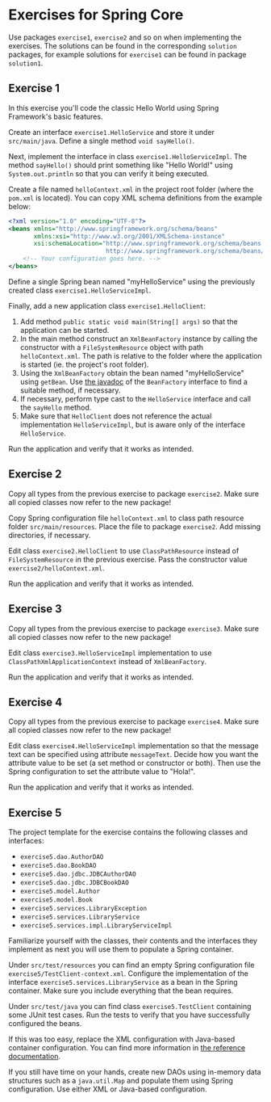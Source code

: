 Exercises for Spring Core
=========================

Use packages `exercise1`, `exercise2` and so on when implementing the exercises.
The solutions can be found in the corresponding `solution` packages, for example 
solutions for `exercise1` can be found in package `solution1`.

Exercise 1
----------

In this exercise you'll code the classic Hello World using Spring Framework's 
basic features.

Create an interface `exercise1.HelloService` and store it under `src/main/java`. 
Define a single method `void sayHello()`.

Next, implement the interface in class `exercise1.HelloServiceImpl`. The method
`sayHello()` should print something like "Hello World!" using 
`System.out.println` so that you can verify it being executed.

Create a file named `helloContext.xml` in the project root folder (where the 
`pom.xml` is located). You can copy XML schema definitions from the example 
below:

```xml
<?xml version="1.0" encoding="UTF-8"?>
<beans xmlns="http://www.springframework.org/schema/beans"
       xmlns:xsi="http://www.w3.org/2001/XMLSchema-instance"
       xsi:schemaLocation="http://www.springframework.org/schema/beans
                           http://www.springframework.org/schema/beans/spring-beans.xsd">
    <!-- Your configuration goes here. -->
</beans>
```

Define a single Spring bean named "myHelloService" using the previously created 
class `exercise1.HelloServiceImpl`.

Finally, add a new application class `exercise1.HelloClient`:

1. Add method `public static void main(String[] args)` so that the application 
   can be started.
2. In the main method construct an `XmlBeanFactory` instance by calling the 
   constructor with a `FileSystemResource` object with path `helloContext.xml`. 
   The path is relative to the folder where the application is started (ie. 
   the project's root folder).
3. Using the `XmlBeanFactory` obtain the bean named "myHelloService" using 
   `getBean`. Use [the javadoc](http://docs.spring.io/spring/docs/4.0.2.RELEASE/javadoc-api/index.html?org/springframework/beans/factory/BeanFactory.html) 
   of the `BeanFactory` interface to find a suitable method, if necessary.
4. If necessary, perform type cast to the `HelloService` interface and call the 
   `sayHello` method.
5. Make sure that `HelloClient` does not reference the actual implementation 
   `HelloServiceImpl`, but is aware only of the interface `HelloService`.

Run the application and verify that it works as intended.

Exercise 2
----------

Copy all types from the previous exercise to package `exercise2`. Make sure all 
copied classes now refer to the new package!

Copy Spring configuration file `helloContext.xml` to class path resource folder 
`src/main/resources`. Place the file to package `exercise2`. Add missing 
directories, if necessary.

Edit class `exercise2.HelloClient` to use `ClassPathResource` instead of 
`FileSystemResource` in the previous exercise. Pass the constructor value 
`exercise2/helloContext.xml`.

Run the application and verify that it works as intended.

Exercise 3
----------

Copy all types from the previous exercise to package `exercise3`. Make sure all 
copied classes now refer to the new package!

Edit class `exercise3.HelloServiceImpl` implementation to use 
`ClassPathXmlApplicationContext` instead of `XmlBeanFactory`.

Run the application and verify that it works as intended.

Exercise 4
----------

Copy all types from the previous exercise to package `exercise4`. Make sure all 
copied classes now refer to the new package!

Edit class `exercise4.HelloServiceImpl` implementation so that the message text 
can be specified using attribute `messageText`. Decide how you want the 
attribute value to be set (a set method or constructor or both). Then use the 
Spring configuration to set the attribute value to "Hola!". 

Run the application and verify that it works as intended.

Exercise 5
----------

The project template for the exercise contains the following classes and 
interfaces:

* `exercise5.dao.AuthorDAO`
* `exercise5.dao.BookDAO`
* `exercise5.dao.jdbc.JDBCAuthorDAO`
* `exercise5.dao.jdbc.JDBCBookDAO`
* `exercise5.model.Author`
* `exercise5.model.Book`
* `exercise5.services.LibraryException`
* `exercise5.services.LibraryService`
* `exercise5.services.impl.LibraryServiceImpl`

Familiarize yourself with the classes, their contents and the interfaces they 
implement as next you will use them to populate a Spring container.

Under `src/test/resources` you can find an empty Spring configuration file 
`exercise5/TestClient-context.xml`. Configure the implementation of the 
interface `exercise5.services.LibraryService` as a bean in the Spring 
container. Make sure you include everything that the bean requires.

Under `src/test/java` you can find class `exercise5.TestClient` containing some 
JUnit test cases. Run the tests to verify that you have successfully configured 
the beans.

If this was too easy, replace the XML configuration with Java-based container 
configuration. You can find more information in 
[the reference documentation](http://docs.spring.io/spring/docs/4.0.2.RELEASE/spring-framework-reference/htmlsingle/#beans-java-basic-concepts).

If you still have time on your hands, create new DAOs using in-memory data 
structures such as a `java.util.Map` and populate them using Spring 
configuration. Use either XML or Java-based configuration.
